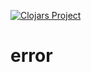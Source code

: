 [![Clojars Project](https://img.shields.io/clojars/v/party.donut/error.svg)](https://clojars.org/party.donut/error)

# error
